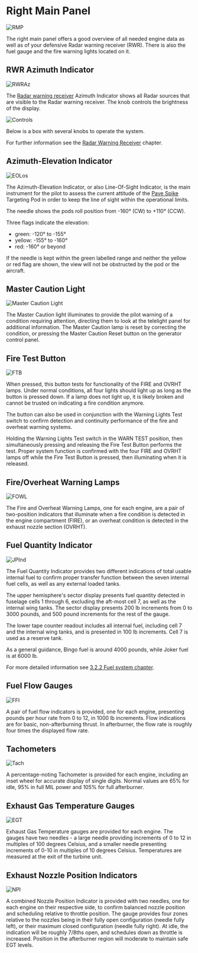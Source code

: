 # Right Main Panel

![RMP](../../img/pilot_right_main_panel_overview.jpg)

The right main panel offers a good overview of all needed engine data as well as of your defensive
Radar warning receiver (RWR). There is also the fuel gauge and the fire warning lights located on
it.

## RWR Azimuth Indicator

![RWRAz](../../img/pilot_rwr_indicator.jpg)

The [Radar warning receiver](../../systems/defensive_systems/radar_warning_receiver.md) Azimuth
Indicator shows all Radar sources that are visible to the Radar warning receiver.
The knob controls the brightness of the display.

![Controls](../../img/pilot_rwr_control_panel.jpg)

Below is a box with several knobs to operate the system.

For further information see the
[Radar Warning Receiver](../../systems/defensive_systems/radar_warning_receiver.md) chapter.

## Azimuth-Elevation Indicator

![EOLos](../../img/pilot_los_indicator.jpg)

The Azimuth-Elevation Indicator, or also Line-Of-Sight Indicator, is the main
instrument for the pilot to assess the current attitude of
the [Pave Spike](../../systems/weapon_systems/pave_spike/overview.md)
Targeting Pod in order to keep the line of sight within the operational limits.

The needle shows the pods roll position from -160° (CW) to +110° (CCW).

Three flags indicate the elevation:

- green: -120° to -155°
- yellow: -155° to -160°
- red: -160° or beyond

If the needle is kept within the green labelled range and neither the yellow or
red flag are shown, the view will not be obstructed by the pod or the aircraft.

## Master Caution Light

![Master Caution Light](../../img/pilot_master_caution_light.jpg)

The Master Caution light illuminates to provide the pilot warning of a condition
requiring attention, directing them to look at the telelight panel for
additional information. The Master Caution lamp is reset by correcting the
condition, or pressing the Master Caution Reset button on the generator control
panel.

## Fire Test Button

![FTB](../../img/pilot_fire_reset.jpg)

When pressed, this button tests for functionality of the FIRE and OVRHT lamps.
Under normal conditions, all four lights should light up as long as the button
is pressed down. If a lamp does not light up, it is likely broken and cannot be
trusted on indicating a fire condition anymore.

The button can also be used in conjunction with the Warning Lights Test switch
to confirm detection and continuity performance of the fire and overheat warning
systems.

Holding the Warning Lights Test switch in the WARN TEST position, then
simultaneously pressing and releasing the Fire Test Button performs the test.
Proper system function is confirmed with the four FIRE and OVRHT lamps off while
the Fire Test Button is pressed, then illuminating when it is released.

## Fire/Overheat Warning Lamps

![FOWL](../../img/pilot_fire_overheat.jpg)

The Fire and Overheat Warning Lamps, one for each engine, are a pair of
two-position indicators that illuminate when a fire condition is detected in the
engine compartment (FIRE), or an overheat condition is detected in the exhaust
nozzle section (OVRHT).

## Fuel Quantity Indicator

![JPInd](../../img/pilot_fuel_indicator.jpg)

The Fuel Quantity Indicator provides two different indications of total usable
internal fuel to confirm proper transfer function between the seven internal
fuel cells, as well as any external loaded tanks.

The upper hemisphere's sector
display presents fuel quantity detected in fuselage cells 1 through 6, excluding
the aft-most cell 7, as well as the internal wing tanks. The sector display
presents 200 lb increments from 0 to 3000 pounds, and 500 pound increments for
the rest of the gauge.

The lower tape counter readout includes all internal
fuel, including cell 7 and the internal wing tanks, and is presented in 100 lb
increments. Cell 7 is used as a reserve tank.

As a general guidance, Bingo fuel is around 4000 pounds, while Joker fuel is at 6000 lb.

For more detailed information see
[3.2.2 Fuel system chapter](../../systems/engines_and_fuel_systems/fuel_system.md).

## Fuel Flow Gauges

![FFI](../../img/pilot_fuel_flow.jpg)

A pair of fuel flow indicators is provided, one for each engine, presenting
pounds per hour rate from 0 to 12, in 1000 lb increments. Flow indications are
for basic, non-afterburning thrust. In afterburner, the flow rate is roughly
four times the displayed flow rate.

## Tachometers

![Tach](../../img/pilot_rpm.jpg)

A percentage-noting Tachometer is provided for each engine, including an inset
wheel for accurate display of single digits. Normal values are 65% for idle, 95% in full MIL power
and 105% for full afterburner.

## Exhaust Gas Temperature Gauges

![EGT](../../img/pilot_egt.jpg)

Exhaust Gas Temperature gauges are provided for each engine. The gauges have two
needles - a large needle providing increments of 0 to 12 in multiples of 100
degrees Celsius, and a smaller needle presenting increments of 0-10 in
multiples of 10 degrees Celsius. Temperatures are measured at the exit of the
turbine unit.

## Exhaust Nozzle Position Indicators

![NPI](../../img/pilot_nozzle_position.jpg)

A combined Nozzle Position Indicator is provided with two needles, one for each
engine on their respective side, to confirm balanced nozzle position and
scheduling relative to throttle position. The gauge provides four zones relative
to the nozzles being in their fully open configuration (needle fully left), or their maximum closed
configuration (needle fully right). At idle, the indication will be roughly 7/8ths
open, and schedules down as throttle is increased. Position in the afterburner
region will moderate to maintain safe EGT levels.
